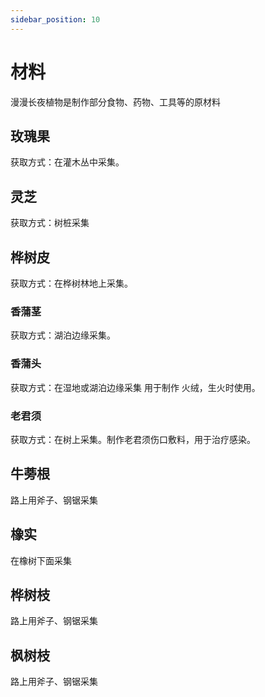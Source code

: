 ```yaml
---
sidebar_position: 10
---
```


# 材料

漫漫长夜植物是制作部分食物、药物、工具等的原材料

## 玫瑰果
获取方式：在灌木丛中采集。

## 灵芝
获取方式：树桩采集

## 桦树皮
获取方式：在桦树林地上采集。

### 香蒲茎
获取方式：湖泊边缘采集。

### 香蒲头
获取方式：在湿地或湖泊边缘采集
用于制作 火绒，生火时使用。

### 老君须
获取方式：在树上采集。制作老君须伤口敷料，用于治疗感染。

## 牛蒡根
路上用斧子、钢锯采集

## 橡实
在橡树下面采集

## 桦树枝
路上用斧子、钢锯采集

## 枫树枝
路上用斧子、钢锯采集